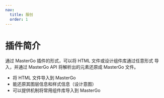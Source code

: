 ```yaml
---
nav:
  title: 服创
  order: 1
---
```


# 插件简介

通过 MasterGo 插件的形式，可以将 HTML 文件或设计组件库通过任意形式
导入，并通过 MasterGo API 将解析出的元素还原成 MasterGo 文件。

- 将 HTML 文件导入到 MasterGo
- 能还原其图层信息和样式信息（设计意图）
- 可以提供机制将常用组件库导入到 MasterGo
